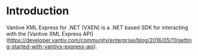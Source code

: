 # Introduction 
Vantive XML Express for .NET (VXEN) is a .NET based SDK for interacting with the [Vantive XML Express API] (https://developer.vantiv.com/community/enterprise/blog/2016/05/11/getting-started-with-vantivs-express-api).

